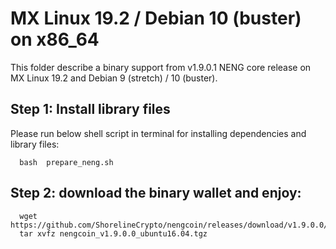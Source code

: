 # MX Linux 19.2 / Debian 10 (buster) on x86_64

This folder describe a binary support from v1.9.0.1 NENG core release on MX Linux 19.2 and Debian 9 (stretch) / 10 (buster).

## Step 1: Install library files
Please run below shell script in terminal for installing dependencies and library files:
```
  bash  prepare_neng.sh
```

## Step 2: download the binary wallet and enjoy:
```
  wget https://github.com/ShorelineCrypto/nengcoin/releases/download/v1.9.0.0/nengcoin_v1.9.0.0_ubuntu16.04.tgz
  tar xvfz nengcoin_v1.9.0.0_ubuntu16.04.tgz
```

